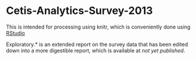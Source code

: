 Cetis-Analytics-Survey-2013
===========================
This is intended for processing using knitr, which is conveniently done using [RStudio](http://www.rstudio.com/)

Exploratory.* is an extended report on the survey data that has been edited down into a more digestible report, which is available at *not yet published*.
